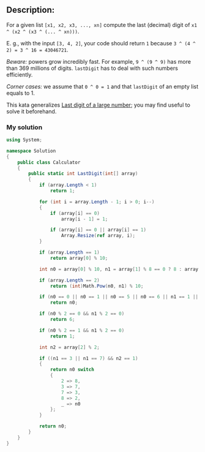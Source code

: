 ## Description:
For a given list ```[x1, x2, x3, ..., xn]``` compute the last (decimal) digit of ```x1 ^ (x2 ^ (x3 ^ (... ^ xn)))```.

E. g., with the input ```[3, 4, 2]```, your code should return ```1``` because ```3 ^ (4 ^ 2) = 3 ^ 16 = 43046721```.

*Beware:* powers grow incredibly fast. For example, ```9 ^ (9 ^ 9)``` has more than 369 millions of digits. ```lastDigit``` has to deal with such numbers efficiently.

*Corner cases:* we assume that ```0 ^ 0 = 1``` and that ```lastDigit``` of an empty list equals to 1.

This kata generalizes [Last digit of a large number](https://www.codewars.com/kata/5511b2f550906349a70004e1/csharp); you may find useful to solve it beforehand.
### My solution
``` C#
using System;

namespace Solution
{
    public class Calculator
    {
        public static int LastDigit(int[] array)
        {
            if (array.Length < 1)
                return 1;

            for (int i = array.Length - 1; i > 0; i--)
            {
                if (array[i] == 0)
                    array[i - 1] = 1;

                if (array[i] == 0 || array[i] == 1)
                    Array.Resize(ref array, i);
            }

            if (array.Length == 1)
                return array[0] % 10;

            int n0 = array[0] % 10, n1 = array[1] % 8 == 0 ? 8 : array[1] % 8;

            if (array.Length == 2)
                return (int)Math.Pow(n0, n1) % 10;

            if (n0 == 0 || n0 == 1 || n0 == 5 || n0 == 6 || n1 == 1 || n1 == 5 || n1 == 9)
                return n0;

            if (n0 % 2 == 0 && n1 % 2 == 0)
                return 6;

            if (n0 % 2 == 1 && n1 % 2 == 0)
                return 1;

            int n2 = array[2] % 2;

            if ((n1 == 3 || n1 == 7) && n2 == 1)
            {
                return n0 switch
                { 
                    2 => 8,
                    3 => 7,
                    7 => 3,
                    8 => 2,
                    _ => n0
                };
            }

            return n0;
        }
    }
}
```
